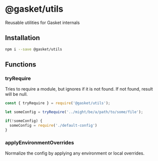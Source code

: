 # @gasket/utils

Reusable utilities for Gasket internals

## Installation

```bash
npm i --save @gasket/utils
```

## Functions

### tryRequire

Tries to require a module, but ignores if it is not found. If not found,
result will be null.

```js
const { tryRequire } = require('@gasket/utils');

let someConfig = tryRequire('../might/be/a/path/to/some/file');

if(!someConfig) {
  someConfig = require('./default-config')
}
```

### applyEnvironmentOverrides

Normalize the config by applying any environment or local overrides.
